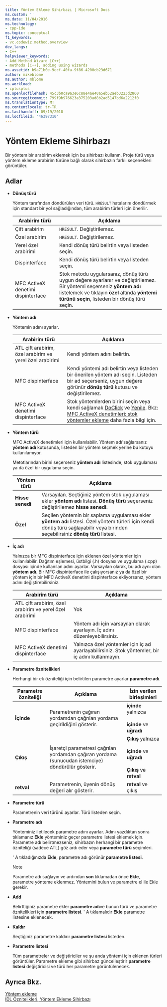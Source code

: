 ```yaml
---
title: Yöntem Ekleme Sihirbazı | Microsoft Docs
ms.custom: ''
ms.date: 11/04/2016
ms.technology:
- cpp-ide
ms.topic: conceptual
f1_keywords:
- vc.codewiz.method.overview
dev_langs:
- C++
helpviewer_keywords:
- Add Method Wizard [C++]
- methods [C++], adding using wizards
ms.assetid: b9a71b0e-9ecf-40fa-9f86-4200cb23d671
author: mikeblome
ms.author: mblome
ms.workload:
- cplusplus
ms.openlocfilehash: 45c3b0ca9a3e6c88e4ae40a5eb52aeb3223d2860
ms.sourcegitcommit: 799f9b976623a375203ad8b2ad5147bd6a2212f0
ms.translationtype: MT
ms.contentlocale: tr-TR
ms.lasthandoff: 09/19/2018
ms.locfileid: "46397310"
---
```

# <a name="add-method-wizard"></a>Yöntem Ekleme Sihirbazı

Bir yöntem bir arabirim eklemek için bu sihirbazı kullanın. Proje türü veya yöntem ekleme arabirim türüne bağlı olarak sihirbazın farklı seçenekleri görüntüler.

## <a name="names"></a>Adlar

- **Dönüş türü**

   Yöntem tarafından döndürülen veri türü. `HRESULT` hatalarını döndürmek için standart bir yol sağladığından, tüm arabirim türleri için önerilir.

   |Arabirim türü|Açıklama|
   |--------------------|-----------------|
   |Çift arabirim|`HRESULT`. Değiştirilemez.|
   |Özel arabirim|`HRESULT`. Değiştirilemez.|
   |Yerel özel arabirimi|Kendi dönüş türü belirtin veya listeden seçin.|
   |Dispinterface|Kendi dönüş türü belirtin veya listeden seçin.|
   |MFC ActiveX denetimi dispinterface|Stok metodu uygularsanız, dönüş türü uygun değere ayarlanır ve değiştirilemez. Bir yöntemi seçerseniz **yöntem adı** listelemek ve tıklayın **özel** altında **yöntemi türünü seçin**, listeden bir dönüş türü seçin.|

- **Yöntem adı**

   Yöntemin adını ayarlar.

   |Arabirim türü|Açıklama|
   |--------------------|-----------------|
   |ATL çift arabirim, özel arabirim ve yerel özel arabirimi|Kendi yöntem adını belirtin.|
   |MFC dispinterface|Kendi yöntemi adı belirtin veya listeden bir önerilen yöntem adı seçin. Listeden bir ad seçerseniz, uygun değere görünür **dönüş türü** kutusu ve değiştirilemez.|
   |MFC ActiveX denetimi dispinterface|Stok yöntemlerden birini seçin veya kendi sağlamak [DoClick](../mfc/reference/colecontrol-class.md#doclick) ve [Yenile](../mfc/reference/colecontrol-class.md#refresh). Bkz: [MFC ActiveX denetimleri: stok yöntemler ekleme](../mfc/mfc-activex-controls-adding-stock-methods.md) daha fazla bilgi için.|

- **Yöntem türü**

   MFC ActiveX denetimleri için kullanılabilir. Yöntem adı'sağlarsanız **yöntem adı** kutusunda, listeden bir yöntem seçmek yerine bu kutuyu kullanılamıyor.

   Metotlarından birini seçerseniz **yöntem adı** listesinde, stok uygulaması ya da özel bir uygulama seçin.

   |Yöntem türü|Açıklama|
   |-----------------|-----------------|
   |**Hisse senedi**|Varsayılan. Seçtiğiniz yöntem stok uygulaması ekler **yöntem adı** listesi. **Dönüş türü** seçerseniz değiştirilemez **hisse senedi**.|
   |**Özel**|Seçilen yöntemin bir saplama uygulaması ekler **yöntem adı** listesi. Özel yöntem türleri için kendi dönüş türü sağlayabilir veya birinden seçebilirsiniz **dönüş türü** listesi.|

- **İç adı**

   Yalnızca bir MFC dispinterface için eklenen özel yöntemler için kullanılabilir. Dağıtım eşlemesi, üstbilgi (.h) dosyası ve uygulama (.cpp) dosyası içinde kullanılan adını ayarlar. Varsayılan olarak, bu adı aynı olan **yöntem adı**. Bir MFC dispinterface ile çalışıyorsanız ya da özel bir yöntem için bir MFC ActiveX denetimi dispinterface ekliyorsanız, yöntem adını değiştirebilirsiniz.

   |Arabirim türü|Açıklama|
   |--------------------|-----------------|
   |ATL çift arabirim, özel arabirim ve yerel özel arabirimi|Yok|
   |MFC dispinterface|Yöntem adı için varsayılan olarak ayarlayın. İç adını düzenleyebilirsiniz.|
   |MFC ActiveX denetimi dispinterface|Yalnızca özel yöntemler için iç ad ayarlayabilirsiniz. Stok yöntemler, bir iç adını kullanmayın.|

- **Parametre öznitelikleri**

   Herhangi bir ek özniteliği için belirtilen parametre ayarlar **parametre adı**.

   |Parametre özniteliği|Açıklama|İzin verilen birleşimleri|
   |-------------------------|-----------------|--------------------------|
   |**İçinde**|Parametrenin çağıran yordamdan çağrılan yordama geçirildiğini gösterir.|**içinde** yalnızca<br /><br /> **içinde** ve **uğradı**|
   |**Çıkış**|İşaretçi parametresi çağrılan yordamdan çağıran yordama (sunucudan istemciye) döndürülür gösterir.|**Çıkış** yalnızca<br /><br /> **içinde** ve **uğradı**<br /><br /> **Çıkış** ve **retval**|
   |**retval**|Parametrenin, üyenin dönüş değeri alır gösterir.|**retval** ve çıkış|

- **Parametre türü**

   Parametrenin veri türünü ayarlar. Türü listeden seçin.

- **Parametre adı**

   Yönteminiz iletilecek parametre adını ayarlar. Adını yazdıktan sonra tıklamanız **Ekle** yönteminiz geçer parametre listesi eklemek için. Parametre adı belirtmezseniz, sihirbazın herhangi bir parametre özniteliği (sadece ATL) göz ardı eder veya **parametre türü** seçimleri.

   ' A tıkladığınızda **Ekle**, parametre adı görünür **parametre listesi**.

   > [!Note]
   > Parametre adı sağlayın ve ardından **son** tıklamadan önce **Ekle**, parametre yönteme eklenmez. Yöntemini bulun ve parametre el ile Ekle gerekir.

- **Add**

   Belirttiğiniz parametre ekler **parametre adı**ve bunun türü ve parametre öznitelikleri için **parametre listesi**. ' A tıklamalıdır **Ekle** parametre listesine eklenecek.

- **Kaldır**

   Seçtiğiniz parametre kaldırır **parametre listesi** listeden.

- **Parametre listesi**

   Tüm parametreler ve değiştiriciler ve şu anda yöntemi için eklenen türleri görüntüler. Parametre ekleme gibi sihirbaz güncelleştirir **parametre listesi** değiştiricisi ve türü her parametre görüntülenecek.

## <a name="see-also"></a>Ayrıca Bkz.

[Yöntem ekleme](../ide/adding-a-method-visual-cpp.md)<br/>
[IDL Öznitelikleri, Yöntem Ekleme Sihirbazı](../ide/idl-attributes-add-method-wizard.md)